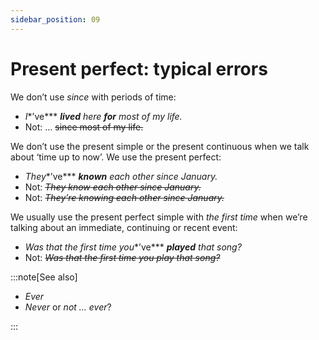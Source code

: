 ```yaml
---
sidebar_position: 09
---
```


# Present perfect: typical errors

We don’t use *since* with periods of time:

- *I**’ve*** ***lived** here **for** most of my life.*
- Not: … ~~since most of my life.~~

We don’t use the present simple or the present continuous when we talk about ‘time up to now’. We use the present perfect:

- *They**’ve*** ***known** each other since January.*
- Not: *~~They know each other since January.~~*
- Not: *~~They’re knowing each other since January.~~*

We usually use the present perfect simple with *the first time* when we’re talking about an immediate, continuing or recent event:

- *Was that the first time you**’ve*** ***played** that song?*
- Not: *~~Was that the first time you play that song?~~*

:::note[See also]

- *Ever*
- *Never* or *not … ever*?

:::
